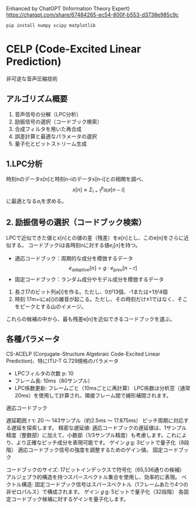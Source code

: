 Enhanced by ChatGPT (Information Theory Expert)
https://chatgpt.com/share/67484265-ec54-800f-b553-d3738e985c9c


```sh
pip install numpy scipy matplotlib
```

# CELP (Code-Excited Linear Prediction) 
非可逆な音声圧縮技術
## アルゴリズム概要
1. 音声信号の分解（LPC分析）
2. 励振信号の選択（コードブック検索）
3. 合成フィルタを用いた再合成
4. 誤差計算と最適なパラメータの選択
5. 量子化とビットストリーム生成

## 1.LPC分析
時刻nのデータx[n]と時刻n-iのデータx[n-i]との相関を調べ、
$$ x[n] \approx  \Sigma_{i=1}^{p} a_i x[n-i] $$
に最適となる$a_i$を求める。

## 2. 励振信号の選択（コードブック検索）
LPCで近似できた値とx[n]との値の差（残差）をe[n]とし、このe[n]をさらに近似する。
コードブックiは各時刻nに対する値$e_i[n]$を持つ。
- 適応コードブック：周期的な成分を模倣するデータ
$$ e_{adaptive}[n]=g⋅e_{prev}[n−r] $$
- 固定コードブック：ランダム成分やモデル成分を模倣するデータ
 1. 長さ17のビット列a[i]を作る。ただし、0が13個、-1または+1が4個
 2.  時刻 17m+iにa[i]の雑音が起こる。ただし、その時刻だけ±1ではなく、そこをピークとする山のイメージ。

 これらの候補の中から、最も残差e[n]を近似できるコードブックを選ぶ。

## 各種パラメータ
CS-ACELP (Conjugate-Structure Algebraic Code-Excited Linear Prediction)、特にITU-T G.729規格のパラメータ

- LPCフィルタの次数 p: 10
- フレーム長: 10ms（80サンプル）
- LPC係数更新: フレームごと（10msごとに再計算）
LPC係数は分析窓（通常20ms）を使用して計算され、隣接フレーム間で線形補間されます。

適応コードブック

遅延範囲 
𝜏
τ: 20 ～ 143サンプル（約2.5ms ～ 17.875ms）
ピッチ周期に対応する遅延を探索します。
精密な遅延値:
適応コードブックの遅延値は、1サンプル精度（整数部）に加えて、小数部（1/3サンプル精度）も考慮します。これにより、より正確なピッチ成分を表現可能です。
ゲイン 
𝑔
g: 3ビットで量子化（8段階）
適応コードブック信号の強度を調整するためのゲイン値。
固定コードブック

コードブックのサイズ: 17ビットインデックスで符号化（65,536通りの候補）
アルジェブラ的構造を持つスパースベクトル集合を使用し、効率的に表現。
ベクトル構造:
固定コードブック信号はスパースベクトル（1フレームあたり4つの非ゼロパルス）で構成されます。
ゲイン 
𝑔
g: 5ビットで量子化（32段階）
各固定コードブック候補に対するゲインを量子化します。

